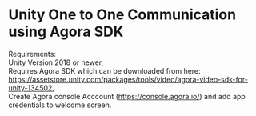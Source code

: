 # Unity One to One Communication using Agora SDK<br />


Requirements: <br />
Unity Version 2018 or newer, <br />
Requires Agora SDK which can be downloaded from here: https://assetstore.unity.com/packages/tools/video/agora-video-sdk-for-unity-134502, <br />
Create Agora console Acccount (https://console.agora.io/) and add app credentials to welcome screen.
